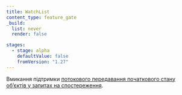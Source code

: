 ```yaml
---
title: WatchList
content_type: feature_gate
_build:
  list: never
  render: false

stages:
  - stage: alpha 
    defaultValue: false
    fromVersion: "1.27"
---
```


Вмикання підтримки [потокового передавання початкового стану обʼєктів у запитах на спостереження](/docs/reference/using-api/api-concepts/#streaming-lists).
